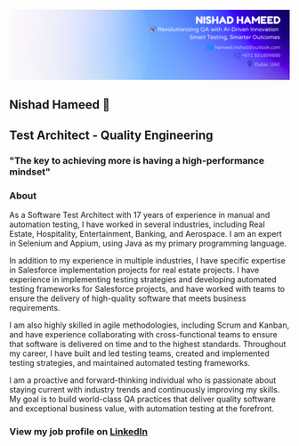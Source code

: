 
![alt text](https://github.com/NishadHameed1982/NishadHameed1982/blob/master/NishadHameed_ProfileBackground.png)


## Nishad Hameed 👋
## Test Architect - Quality Engineering


### "The key to achieving more is having a high-performance mindset"

### About
As a Software Test Architect with 17 years of experience in manual and automation testing, I have worked in several industries, including Real Estate, Hospitality, Entertainment, Banking, and Aerospace. I am an expert in Selenium and Appium, using Java as my primary programming language.

In addition to my experience in multiple industries, I have specific expertise in Salesforce implementation projects for real estate projects. I have experience in implementing testing strategies and developing automated testing frameworks for Salesforce projects, and have worked with teams to ensure the delivery of high-quality software that meets business requirements.

I am also highly skilled in agile methodologies, including Scrum and Kanban, and have experience collaborating with cross-functional teams to ensure that software is delivered on time and to the highest standards. Throughout my career, I have built and led testing teams, created and implemented testing strategies, and maintained automated testing frameworks.

I am a proactive and forward-thinking individual who is passionate about staying current with industry trends and continuously improving my skills. My goal is to build world-class QA practices that deliver quality software and exceptional business value, with automation testing at the forefront.

[LinkedIn]: https://www.linkedin.com/in/nishad-hameed-31745547/
### View my job profile on [LinkedIn]
